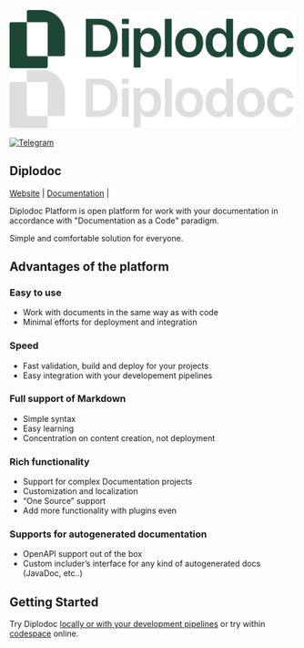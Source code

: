 ![logo](.github/assets/diplodoc-logo.svg#gh-light-mode-only)
![logo](.github/assets/diplodoc-logo-dark.svg#gh-dark-mode-only)

[![Telegram](https://img.shields.io/badge/chat-on%20Telegram-2ba2d9.svg)](https://t.me/diplodoc_ru)

## Diplodoc

[Website](https://diplodoc.com) |
[Documentation](https://diplodoc.com/docs) |

Diplodoc Platform is open platform for work with your documentation in accordance with "Documentation as a Code" paradigm.

Simple and comfortable solution for everyone.

## Advantages of the platform

### Easy to use
* Work with documents in the same way as with code
* Minimal efforts for deployment and integration

### Speed
* Fast validation, build and deploy for your projects
* Easy integration with your developement pipelines

### Full support of Markdown
* Simple syntax
* Easy learning
* Concentration on content creation, not deployment

### Rich functionality
* Support for complex Documentation projects
* Customization and localization
* “One Source” support
* Add more functionality with plugins even

### Supports for autogenerated documentation
* OpenAPI support out of the box
* Custom includer’s interface for any kind of autogenerated docs (JavaDoc, etc..)

## Getting Started

Try Diplodoc [locally or with your development pipelines](https://diplodoc.com/docs/ru/how-it-work) or try within [codespace](https://github.com/codespaces/new?repo=688437532) online.